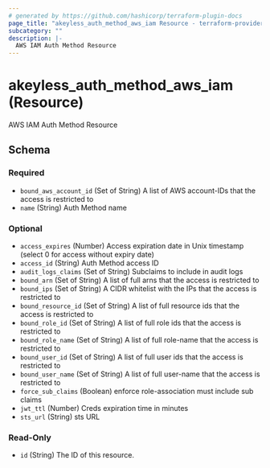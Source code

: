 ```yaml
---
# generated by https://github.com/hashicorp/terraform-plugin-docs
page_title: "akeyless_auth_method_aws_iam Resource - terraform-provider-akeyless"
subcategory: ""
description: |-
  AWS IAM Auth Method Resource
---
```


# akeyless_auth_method_aws_iam (Resource)

AWS IAM Auth Method Resource



<!-- schema generated by tfplugindocs -->
## Schema

### Required

- `bound_aws_account_id` (Set of String) A list of AWS account-IDs that the access is restricted to
- `name` (String) Auth Method name

### Optional

- `access_expires` (Number) Access expiration date in Unix timestamp (select 0 for access without expiry date)
- `access_id` (String) Auth Method access ID
- `audit_logs_claims` (Set of String) Subclaims to include in audit logs
- `bound_arn` (Set of String) A list of full arns that the access is restricted to
- `bound_ips` (Set of String) A CIDR whitelist with the IPs that the access is restricted to
- `bound_resource_id` (Set of String) A list of full resource ids that the access is restricted to
- `bound_role_id` (Set of String) A list of full role ids that the access is restricted to
- `bound_role_name` (Set of String) A list of full role-name that the access is restricted to
- `bound_user_id` (Set of String) A list of full user ids that the access is restricted to
- `bound_user_name` (Set of String) A list of full user-name that the access is restricted to
- `force_sub_claims` (Boolean) enforce role-association must include sub claims
- `jwt_ttl` (Number) Creds expiration time in minutes
- `sts_url` (String) sts URL

### Read-Only

- `id` (String) The ID of this resource.


